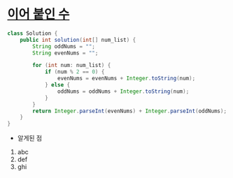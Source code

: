 # [이어 붙인 수](https://school.programmers.co.kr/learn/courses/30/lessons/181928)
```java
class Solution {
    public int solution(int[] num_list) {
        String oddNums = "";
        String evenNums = "";

        for (int num: num_list) {
            if (num % 2 == 0) {
                evenNums = evenNums + Integer.toString(num);
            } else {
                oddNums = oddNums + Integer.toString(num);
            }
        }
        return Integer.parseInt(evenNums) + Integer.parseInt(oddNums);
    }
}
```

- 알게된 점
1. abc
2. def
3. ghi